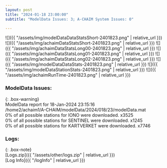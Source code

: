 ```yaml
---
layout: post
title: "2024-01-18 23:00:00"
subtitle: "ModelData Issues: 3; A-CHAIM System Issues: 0"

---
```


![]({{ "/assets/img/modelDataDataStatsShort-2401823.png" | relative_url }})
![]({{ "/assets/img/achaimDataStatsShort-2401823.png" | relative_url }})
![]({{ "/assets/img/achaimDataStatsLong00-2401823.png" | relative_url }})
![]({{ "/assets/img/achaimDataStatsLong01-2401823.png" | relative_url }})
![]({{ "/assets/img/achaimDataStatsLong02-2401823.png" | relative_url }})
![]({{ "/assets/img/modelDataDataStats-2401823.png" | relative_url }})
![]({{ "/assets/img/modelDataStationStats-2401823.png" | relative_url }})
![]({{ "/assets/img/achaimRunTime-2401823.png" | relative_url }})


### ModelData Issues:  
  
{: .box-warning}  
 ModelData report for 18-Jan-2024 23:15:16   
 /home2/achaim1/A-CHAIM/modelData/2024/018/23/modelData.mat   
 0% of all possible stations for IONO were downloaded. x3525   
 0% of all possible stations for SENTINEL were downloaded. x1245   
 0% of all possible stations for KARTVERKET were downloaded. x7746   
  


### Logs:  
  
{: .box-note}  
[Logs.zip]({{ "/assets/other/logs.zip" | relative_url }})  
[Log Info]({{ "/logInfo" | relative_url }})  
